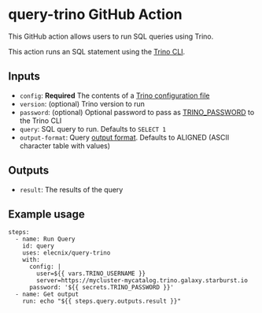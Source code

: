 # query-trino GitHub Action

This GitHub action allows users to run SQL queries using Trino.

This action runs an SQL statement using the [Trino CLI](https://trino.io/docs/current/client/cli.html).

## Inputs

- `config`: **Required** The contents of a [Trino configuration file](https://trino.io/docs/current/client/cli.html#configuration-file)
- `version`: (optional) Trino version to run
- `password`: (optional) Optional password to pass as [TRINO_PASSWORD](https://trino.io/docs/current/client/cli.html?highlight=password#username-and-password-authentication) to the Trino CLI
- `query`: SQL query to run. Defaults to `SELECT 1`
- `output-format`: Query [output format](https://trino.io/docs/current/client/cli.html#cli-output-format). Defaults to ALIGNED (ASCII character table with values)

## Outputs

- `result`: The results of the query

## Example usage

    steps:
      - name: Run Query
        id: query
        uses: elecnix/query-trino
        with:
          config: |
            user=${{ vars.TRINO_USERNAME }}
            server=https://mycluster-mycatalog.trino.galaxy.starburst.io
          password: '${{ secrets.TRINO_PASSWORD }}'
      - name: Get output
        run: echo "${{ steps.query.outputs.result }}"
